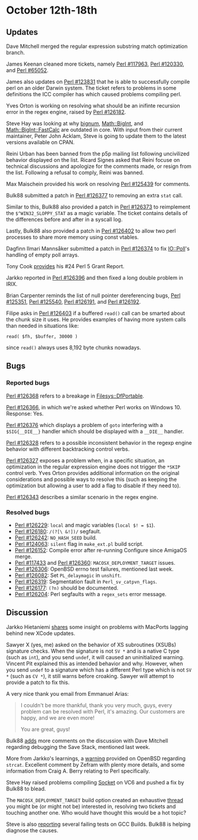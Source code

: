 # October 12th-18th

## Updates

Dave Mitchell merged the regular expression substring match optimization
branch.

James Keenan cleaned more tickets, namely
[Perl #117963](https://rt.perl.org/rt3/Ticket/Display.html?id=117963),
[Perl #120330](https://rt.perl.org/Ticket/Display.html?id=120330), and
[Perl #65052](https://rt.perl.org/Ticket/Display.html?id=65052).

James also updates on
[Perl #123831](https://rt.perl.org/Ticket/Display.html?id=123831) that
he is able to successfully compile perl on an older Darwin system. The
ticket refers to problems in some definitions the ICC compiler has which
caused problems compiling perl.

Yves Orton is working on resolving what should be an inifinte recursion
error in the regex engine, raised by
[Perl #126182](https://rt.perl.org/Ticket/Display.html?id=126182).

Steve Hay was looking at why
[bignum](https://metacpan.org/pod/bignum),
[Math::BigInt](https://metacpan.org/pod/Math::BigInt), and
[Math::BigInt::FastCalc](https://metacpan.org/pod/Math::BigInt::FastCalc)
are outdated in core. With input from their current maintainer, Peter
John Acklam, Steve is going to update them to the latest versions
available on CPAN.

Reini Urban has been banned from the p5p mailing list following
uncivilized behavior displayed on the list. Ricard Signes asked that
Reini focuse on technical discussions and apologize for the comments
made, or resign from the list. Following a refusal to comply, Reini
was banned.

Max Maischein provided his work on resolving
[Perl #125439](https://rt.perl.org/Ticket/Display.html?id=125439) for
comments.

Bulk88 submitted a patch in
[Perl #126377](https://rt.perl.org/Ticket/Display.html?id=126377) to
removing an extra `stat` call.

Similar to this, Bulk88 also provided a patch in
[Perl #126373](https://rt.perl.org/Ticket/Display.html?id=126373)
to reimplement the `$^WIN32_SLOPPY_STAT` as a magic variable. The ticket
contains details of the differences before and after in a syscall log.

Lastly, Bulk88 also provided a patch in
[Perl #126402](https://rt.perl.org/Ticket/Display.html?id=126402) to
allow two perl processes to share more memory using const vtables.

Dagfinn Ilmari Mannsåker submitted a patch in
[Perl #126374](https://rt.perl.org/Ticket/Display.html?id=126374) to
fix [IO::Poll](https://metacpan.org/pod/IO::Poll)'s handling of empty
poll arrays.

Tony Cook
[provides](http://www.nntp.perl.org/group/perl.perl5.porters/2015/10/msg231948.html)
his #24 Perl 5 Grant Report.

Jarkko reported in
[Perl #126396](https://rt.perl.org/Ticket/Display.html?id=126396) and then
fixed a long double problem in IRIX.

Brian Carpenter reminds the list of null pointer dereferencing bugs,
[Perl #125351](https://rt.perl.org/Ticket/Display.html?id=125351),
[Perl #125540](https://rt.perl.org/Ticket/Display.html?id=125540),
[Perl #126191](https://rt.perl.org/Ticket/Display.html?id=126191), and
[Perl #126192](https://rt.perl.org/Ticket/Display.html?id=126192).

Filipe asks in
[Perl #126403](https://rt.perl.org/Ticket/Display.html?id=126403) if
a buffered `read()` call can be smarted about the chunk size it uses. He
provides examples of having more system calls than needed in situations
like:

    read( $fh, $buffer, 30000 )

since `read()` always uses 8,192 byte chunks nowadays.

## Bugs

### Reported bugs

[Perl #126368](https://rt.perl.org/Ticket/Display.html?id=126368) refers
to a breakage in
[Filesys::DfPortable](https://metacpan.org/pod/Filesys::DfPortable).

[Perl #126366](https://rt.perl.org/Ticket/Display.html?id=126366), in
which we're asked whether Perl works on Windows 10. Response: Yes.

[Perl #126376](https://rt.perl.org/Ticket/Display.html?id=126376) which
displays a problem of `goto` interfering with a `$SIG{__DIE__}` handler
which should be displayed with a `__DIE__` handler.

[Perl #126328](https://rt.perl.org/Ticket/Display.html?id=126328) refers to
a possible inconsistent behavior in the regexp engine behavior with
different backtracking control verbs.

[Perl #126327](https://rt.perl.org/Ticket/Display.html?id=126327) exposes
a problem when, in a specific situation, an optimization in the regular
expression engine does not trigger the `*SKIP` control verb. Yves Orton
provides additional information on the original considerations and possible
ways to resolve this (such as keeping the optimization but allowing a user
to add a flag to disable if they need to).

[Perl #126343](https://rt.perl.org/Ticket/Display.html?id=126343) describes
a similar scenario in the regex engine.

### Resolved bugs

* [Perl #126229](https://rt.perl.org/Ticket/Display.html?id=126229):
  `local` and magic variables (`local $! = $1`).
* [Perl #126180](https://rt.perl.org/Ticket/Display.html?id=126180):
  `/(?[\ &!])/` segfault.
* [Perl #126242](https://rt.perl.org/Ticket/Display.html?id=126242):
  `NO_HASH_SEED` build.
* [Perl #124063](https://rt.perl.org/Ticket/Display.html?id=124063):
  `silent` flag in `make_ext.pl` build script.
* [Perl #126152](https://rt.perl.org/Ticket/Display.html?id=126152):
  Compile error after re-running Configure since AmigaOS merge.
* [Perl #117433](https://rt.perl.org/Ticket/Display.html?id=117433) and
  [Perl #126360](https://rt.perl.org/Ticket/Display.html?id=126360):
  `MACOSX_DEPLOYMENT_TARGET` issues.
* [Perl #126306](https://rt.perl.org/Ticket/Display.html?id=126306):
  OpenBSD errno test failures, mentioned last week.
* [Perl #126082](https://rt.perl.org/Ticket/Display.html?id=126082):
  Set `PL_delaymagic` in `unshift`.
* [Perl #126319](https://rt.perl.org/Ticket/Display.html?id=126319):
  Segmentation fault in `Perl_sv_catpvn_flags`.
* [Perl #126177](https://rt.perl.org/Ticket/Display.html?id=126177):
  `(?n)` should be documented.
* [Perl #126204](https://rt.perl.org/Ticket/Display.html?id=126204):
  Perl segfaults with a `regex_sets` error message.

## Discussion

Jarkko Hietaniemi
[shares](http://www.nntp.perl.org/group/perl.perl5.porters/2015/10/msg231811.html)
some insight on problems with MacPorts lagging behind new XCode updates.

Sawyer X (yes, me) asked on the behavior of XS subroutines (XSUBs)
signature checks. When the signature is not `SV *` and is a native C type
(such as `int`), and you send `undef`, it will caused an uninitialized
warning. Vincent Pit explained this as intended behavior and why. However,
when you send `undef` to a signature which has a different Perl type which
is not `SV *` (such as `CV *`), it still warns before croaking. Sawyer
will attempt to provide a patch to fix this.

A very nice thank you email from Emmanuel Arias:

> I couldn't be more thankful, thank you very much, guys,
> every problem can be resolved with Perl, it's amazing. 
> Our customers are happy, and we are even more!
>
> You are great, guys!

Bulk88
[adds](http://www.nntp.perl.org/group/perl.perl5.porters/2015/10/msg231885.html)
more comments on the discussion with Dave Mitchell regarding debugging
the Save Stack, mentioned last week.

More from Jarkko's learnings, a
[warning](http://www.nntp.perl.org/group/perl.perl5.porters/2015/10/msg231883.html)
provided on OpenBSD regarding `strcat`. Excellent comment by Zefram with
plenty more details, and some information from Craig A. Berry relating to
Perl specifically.

Steve Hay raised problems compiling
[Socket](https://metacpan.org/pod/Socket) on VC6 and pushed a fix by
Bulk88 to blead.

The `MACOSX_DEPLOYMENT_TARGET` build option created an exhaustive
[thread](http://www.nntp.perl.org/group/perl.perl5.porters/2015/10/msg231808.html)
you might be (or might not be) interested in, resolving two tickets and
touching another one. Who would have thought this would be a hot topic?

Steve is also
[reporting](http://www.nntp.perl.org/group/perl.perl5.porters/2015/10/msg231903.html)
several failing tests on GCC Builds. Bulk88 is helping diagnose the
causes.
